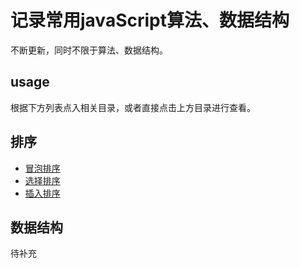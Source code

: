 # 记录常用javaScript算法、数据结构

不断更新，同时不限于算法、数据结构。

## usage

根据下方列表点入相关目录，或者直接点击上方目录进行查看。



## 排序

+ [冒泡排序]("https://github.com/thehead/JavaScript-algorithm/blob/master/sort/bubble%E5%86%92%E6%B3%A1%E6%8E%92%E5%BA%8F/bubble%E5%86%92%E6%B3%A1%E6%8E%92%E5%BA%8F.md")
+ [选择排序]("https://github.com/thehead/JavaScript-algorithm/blob/master/sort/bubble%E5%86%92%E6%B3%A1%E6%8E%92%E5%BA%8F/bubble%E5%86%92%E6%B3%A1%E6%8E%92%E5%BA%8F.md")
+ [插入排序]("https://github.com/thehead/JavaScript-algorithm/blob/master/sort/bubble%E5%86%92%E6%B3%A1%E6%8E%92%E5%BA%8F/bubble%E5%86%92%E6%B3%A1%E6%8E%92%E5%BA%8F.md")

## 数据结构

待补充



